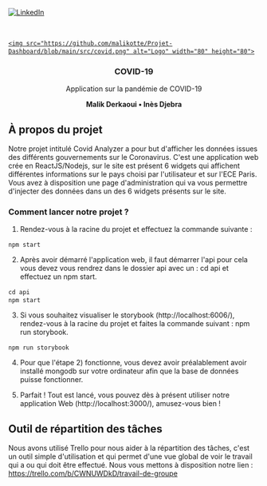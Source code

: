 


[![LinkedIn][linkedin-shield]][linkedin-url]



<!-- PROJECT LOGO -->
<br />
<p align="center">
  <a href="https://github.com/othneildrew/Best-README-Template">
    
    <img src="https://github.com/malikotte/Projet-Dashboard/blob/main/src/covid.png" alt="Logo" width="80" height="80">
  </a>

  <h3 align="center">COVID-19</h3>

  <p align="center">
    Application sur la pandémie de COVID-19
  </p>
  <p align="center"><b>Malik Derkaoui • Inès Djebra</b></p>
</p>






<!-- ABOUT THE PROJECT -->
## À propos du projet

Notre projet intitulé Covid Analyzer a pour but d'afficher les données issues des différents gouvernements sur le Coronavirus. C'est une application web crée en ReactJS/Nodejs, sur le site est présent 6 widgets qui affichent différentes informations sur le pays choisi par l'utilisateur et sur l'ECE Paris.
Vous avez à disposition une page d'administration qui va vous permettre d'injecter des données dans un des 6 widgets présents sur le site.


### Comment lancer notre projet ?

1) Rendez-vous à la racine du projet et effectuez la commande suivante : 
```
npm start
```

2) Après avoir démarré l'application web, il faut démarrer l'api pour cela vous devez vous rendrez dans le dossier api avec un : cd api et effectuez un npm start.
```
cd api
npm start
```

3) Si vous souhaitez visualiser le storybook (http://localhost:6006/), rendez-vous à la racine du projet et faites la commande suivant : npm run storybook.

```
npm run storybook
```

4) Pour que l'étape 2) fonctionne, vous devez avoir préalablement avoir installé mongodb sur votre ordinateur afin que la base de données puisse fonctionner.

5) Parfait ! Tout est lancé, vous pouvez dès à présent utiliser notre application Web (http://localhost:3000/), amusez-vous bien !


<!-- GETTING STARTED -->
## Outil de répartition des tâches

Nous avons utilisé Trello pour nous aider à la répartition des tâches, c'est un outil simple d'utilisation et qui permet d'une vue global de voir le travail qui a ou qui doit être effectué.
Nous vous mettons à disposition notre lien : https://trello.com/b/CWNUWDkD/travail-de-groupe







[linkedin-shield]: https://img.shields.io/badge/-LinkedIn-black.svg?style=flat-square&logo=linkedin&colorB=555
[linkedin-url]: https://www.linkedin.com/in/malik-derkaoui-84a52a163/
[product-screenshot]: images/screenshot.png
